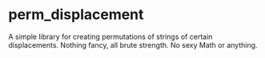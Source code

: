 # perm_displacement
A simple library for creating permutations of strings of certain displacements.  Nothing fancy, all brute strength.  No sexy Math or anything.
